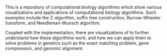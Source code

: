 This is a repository of computational biology algorithms which show various visualizations and applications of computational biology algorithms. Such examples include the Z-algorithm, suffix tree construction, Burrow-Wheeler transform, and Needleman-Wunsch algorithm. 

Coupled with the implementation, there are visualizations of to further understand how these algorithms work, and how we can apply them to solve problems in genetics such as the exact matching problem, gene compression, and genomic alignment. 
